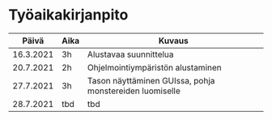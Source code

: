 # Työaikakirjanpito
| Päivä | Aika | Kuvaus |
| -------- | -------- | -------- |
| 16.3.2021 | 3h | Alustavaa suunnittelua |
| 20.7.2021 | 2h | Ohjelmointiympäristön alustaminen |
| 27.7.2021 | 3h | Tason näyttäminen GUIssa, pohja monstereiden luomiselle |
| 28.7.2021 | tbd | tbd |
